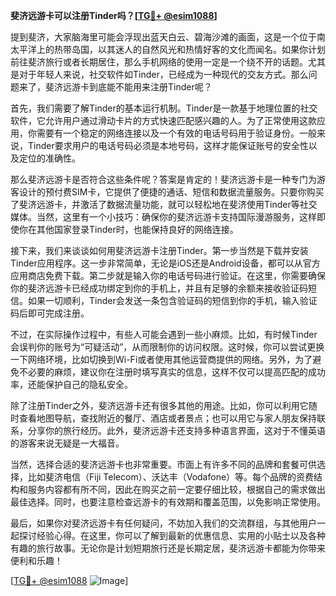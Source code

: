 **斐济远游卡可以注册Tinder吗？[[TG💪+ @esim1088](https://t.me/s/esim1088)]**

提到斐济，大家脑海里可能会浮现出蓝天白云、碧海沙滩的画面，这是一个位于南太平洋上的热带岛国，以其迷人的自然风光和热情好客的文化而闻名。如果你计划前往斐济旅行或者长期居住，那么手机网络的使用一定是一个绕不开的话题。尤其是对于年轻人来说，社交软件如Tinder，已经成为一种现代的交友方式。那么问题来了，斐济远游卡到底能不能用来注册Tinder呢？

首先，我们需要了解Tinder的基本运行机制。Tinder是一款基于地理位置的社交软件，它允许用户通过滑动卡片的方式快速匹配感兴趣的人。为了正常使用这款应用，你需要有一个稳定的网络连接以及一个有效的电话号码用于验证身份。一般来说，Tinder要求用户的电话号码必须是本地号码，这样才能保证账号的安全性以及定位的准确性。

那么斐济远游卡是否符合这些条件呢？答案是肯定的！斐济远游卡是一种专门为游客设计的预付费SIM卡，它提供了便捷的通话、短信和数据流量服务。只要你购买了斐济远游卡，并激活了数据流量功能，就可以轻松地在斐济使用Tinder等社交媒体。当然，这里有一个小技巧：确保你的斐济远游卡支持国际漫游服务，这样即使你在其他国家登录Tinder时，也能保持良好的网络连接。

接下来，我们来谈谈如何用斐济远游卡注册Tinder。第一步当然是下载并安装Tinder应用程序。这一步非常简单，无论是iOS还是Android设备，都可以从官方应用商店免费下载。第二步就是输入你的电话号码进行验证。在这里，你需要确保你的斐济远游卡已经成功绑定到你的手机上，并且有足够的余额来接收验证码短信。如果一切顺利，Tinder会发送一条包含验证码的短信到你的手机，输入验证码后即可完成注册。

不过，在实际操作过程中，有些人可能会遇到一些小麻烦。比如，有时候Tinder会误判你的账号为“可疑活动”，从而限制你的访问权限。这时候，你可以尝试更换一下网络环境，比如切换到Wi-Fi或者使用其他运营商提供的网络。另外，为了避免不必要的麻烦，建议你在注册时填写真实的信息，这样不仅可以提高匹配的成功率，还能保护自己的隐私安全。

除了注册Tinder之外，斐济远游卡还有很多其他的用途。比如，你可以利用它随时查看地图导航，查找附近的餐厅、酒店或者景点；也可以用它与家人朋友保持联系，分享你的旅行经历。此外，斐济远游卡还支持多种语言界面，这对于不懂英语的游客来说无疑是一大福音。

当然，选择合适的斐济远游卡也非常重要。市面上有许多不同的品牌和套餐可供选择，比如斐济电信（Fiji Telecom）、沃达丰（Vodafone）等。每个品牌的资费结构和服务内容都有所不同，因此在购买之前一定要仔细比较，根据自己的需求做出最佳选择。同时，也要注意检查远游卡的有效期和覆盖范围，以免影响正常使用。

最后，如果你对斐济远游卡有任何疑问，不妨加入我们的交流群组，与其他用户一起探讨经验心得。在这里，你可以了解到最新的优惠信息、实用的小贴士以及各种有趣的旅行故事。无论你是计划短期旅行还是长期定居，斐济远游卡都能为你带来便利和乐趣！

[[TG💪+ @esim1088](https://t.me/s/esim1088) ![Image](https://i.postimg.cc/4NQfJmqS/Snipaste-2025-05-13-00-14-12.png)]